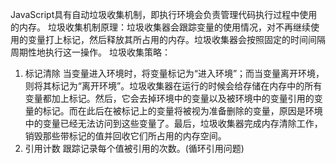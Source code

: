 JavaScript具有自动垃圾收集机制，即执行环境会负责管理代码执行过程中使用的内存。
垃圾收集机制原理：垃圾收集器会跟踪变量的使用情况，对不再继续使用的变量打上标记，然后释放其所占用的内存。垃圾收集器会按照固定的时间间隔周期性地执行这一操作。
垃圾收集策略：
1. 标记清除 当变量进入环境时，将变量标记为“进入环境”；而当变量离开环境，则将其标记为“离开环境”。垃圾收集器在运行的时候会给存储在内存中的所有变量都加上标记。然后，它会去掉环境中的变量以及被环境中的变量引用的变量的标记。而在此后在被标记上的变量将被视为准备删除的变量，原因是环境中的变量已经无法访问到这些变量了。最后，垃圾收集器完成内存清除工作，销毁那些带标记的值并回收它们所占用的内存空间。
2. 引用计数 跟踪记录每个值被引用的次数。(循环引用问题)
